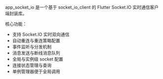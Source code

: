app_socket_io 是一个基于 socket_io_client 的 Flutter Socket.IO 实时通信客户端封装库。

核心功能：
- 支持 Socket.IO 实时双向通信
- 自动重连与重连策略配置
- 事件监听与分发机制
- 消息发送与断线消息队列
- 全局与实例级 socket 配置
- 连接状态管理与查询
- 单例管理器便于全局调用
